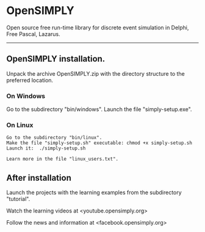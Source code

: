 # OpenSIMPLY

Open source free run-time library for discrete event simulation in Delphi, Free Pascal, Lazarus.
************************************************************************************************

## OpenSIMPLY installation.

Unpack the archive OpenSIMPLY.zip with the directory structure to the preferred location.

### On Windows
   Go to the subdirectory "bin/windows".
   Launch the file "simply-setup.exe".

### On Linux
 
    Go to the subdirectory "bin/linux".
    Make the file "simply-setup.sh" executable: chmod +x simply-setup.sh
    Launch it:  ./simply-setup.sh  

    Learn more in the file "linux_users.txt".


## After installation

Launch the projects with the learning examples from the subdirectory "tutorial".

Watch the learning videos at <youtube.opensimply.org>
 
Follow the news and information at <facebook.opensimply.org> 
